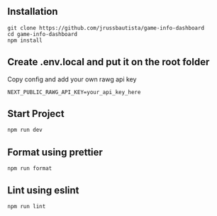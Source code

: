 ## Installation

```
git clone https://github.com/jrussbautista/game-info-dashboard
cd game-info-dashboard
npm install
```

## Create .env.local and put it on the root folder

Copy config and add your own rawg api key

```
NEXT_PUBLIC_RAWG_API_KEY=your_api_key_here
```

## Start Project

```bash
npm run dev
```

## Format using prettier

```
npm run format
```

## Lint using eslint

```
npm run lint
```
